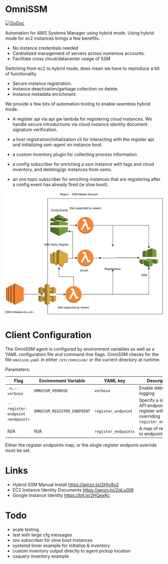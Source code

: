 # OmniSSM

[![GoDoc](https://godoc.org/github.com/capitalone/cloud-custodian/tools/omnissm?status.svg)](https://godoc.org/github.com/capitalone/cloud-custodian/tools/omnissm)


Automation for AWS Systems Manager using hybrid mode. Using hybrid mode for ec2 instances brings a few benefits.

 - No instance credentials needed
 - Centralized management of servers across numerous accounts.
 - Facilitate cross cloud/datacenter usage of SSM

Switching from ec2 to hybrid mode, does mean we have to reproduce a bit of functionality

 - Secure instance registration.
 - Instance deactivation/garbage collection on delete.
 - Instance metadata enrichment.

We provide a few bits of automation tooling to enable seamless hybrid mode.

 - A register api via api gw lambda for registering cloud instances.
   We handle secure introductions via cloud instance identity document signature verification.

 - a host registration/initialization cli for interacting with the register api and initializing ssm-agent on instance boot.

 - a custom inventory plugin for collecting process information.

 - a config subscriber for enriching a ssm instance with tags and cloud inventory,
   and deleting/gc instances from ssmo.

 - an sns topic subscriber for enriching instances that are registering after a config event
   has already fired (ie slow boot).

![(OmniSSM)](assets/omnissm.svg)

# Client Configuration

The OmniSSM agent is configured by environment variables as well as a YAML configuration file and command-line flags. OmniSSM checks for the file `omnissm.yaml` in either `/etc/omnissm/` or the current directory at runtime.

Parameters:

|Flag|Environment Variable|YAML key|Description|
|----|--------------------|--------|-----------|
|`-v,--verbose`|`OMNISSM_VERBOSE`|`verbose`|Enable debug logging|
|`--register-endpoint <endpoint>`|`OMNISSM_REGISTER_ENDPOINT`|`register_endpoint`|Specify a single API endpoint to register with, overriding `register_endpoints`|
|N/A|N/A|`register_endpoints`|A map of regions to endpoints|

Either the register endpoints map, or the single register endpoint override must be set.

# Links

- Hybrid SSM Manual Install https://amzn.to/2Hlu9o2
- EC2 Instance Identity Documents https://amzn.to/2qLuGt9
- Google Instance Identity https://bit.ly/2HQexKc

# Todo

- scale testing
- test with large cfg messages
- sns subscriber for slow boot instances
- systemd timer example for initialize & inventory
- custom inventory output directly to agent pickup location
- osquery inventory example

